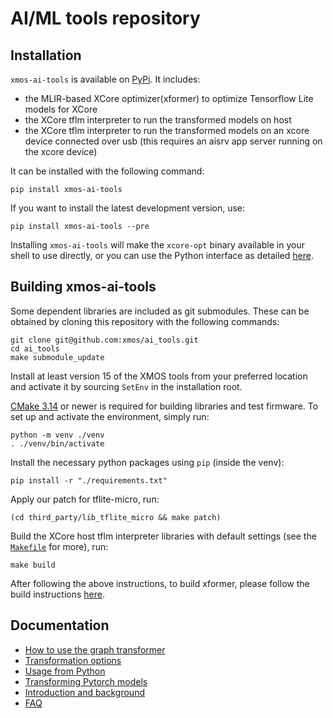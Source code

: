 AI/ML tools repository
======================

Installation
------------
`xmos-ai-tools` is available on [PyPi](https://pypi.org/project/xmos-ai-tools/).
It includes:
- the MLIR-based XCore optimizer(xformer) to optimize Tensorflow Lite models for XCore
- the XCore tflm interpreter to run the transformed models on host
- the XCore tflm interpreter to run the transformed models on an xcore device connected over usb (this requires an aisrv app server running on the xcore device)

It can be installed with the following command:
```shell
pip install xmos-ai-tools
```
If you want to install the latest development version, use:
```shell
pip install xmos-ai-tools --pre
```

Installing `xmos-ai-tools` will make the `xcore-opt` binary available in your shell to use directly, or you can use the Python interface as detailed [here](https://pypi.org/project/xmos-ai-tools/).

Building xmos-ai-tools
----------------------
Some dependent libraries are included as git submodules.
These can be obtained by cloning this repository with the following commands:
```shell
git clone git@github.com:xmos/ai_tools.git
cd ai_tools
make submodule_update
```

Install at least version 15 of the XMOS tools from your preferred location and activate it by sourcing `SetEnv` in the installation root.

[CMake 3.14](https://cmake.org/download/) or newer is required for building libraries and test firmware.
To set up and activate the environment, simply run:
```shell
python -m venv ./venv
. ./venv/bin/activate
```

Install the necessary python packages using `pip` (inside the venv):
```shell
pip install -r "./requirements.txt"
```

Apply our patch for tflite-micro, run:
```shell
(cd third_party/lib_tflite_micro && make patch)
```

Build the XCore host tflm interpreter libraries with default settings (see the [`Makefile`](Makefile) for more), run:
```shell
make build
```

After following the above instructions, to build xformer, please follow the build instructions [here](https://github.com/xmos/ai_tools/tree/develop/experimental/xformer#readme).

Documentation
-------------

* [How to use the graph transformer](https://github.com/xmos/ai_tools/blob/e5f6f46f78c10a4444aeb5e44e992a8fde5bb260/docs/rst/flow.rst)
* [Transformation options](https://github.com/xmos/ai_tools/blob/e5f6f46f78c10a4444aeb5e44e992a8fde5bb260/docs/rst/options.rst)
* [Usage from Python](https://github.com/xmos/ai_tools/blob/e5f6f46f78c10a4444aeb5e44e992a8fde5bb260/docs/rst/python.rst)
* [Transforming Pytorch models](https://github.com/xmos/ai_tools/blob/e5f6f46f78c10a4444aeb5e44e992a8fde5bb260/docs/rst/pytorch.rst)
* [Introduction and background](https://github.com/xmos/ai_tools/blob/e5f6f46f78c10a4444aeb5e44e992a8fde5bb260/docs/rst/xcore-ai-coding.rst)
* [FAQ](https://github.com/xmos/ai_tools/blob/e5f6f46f78c10a4444aeb5e44e992a8fde5bb260/docs/rst/faq.rst)
